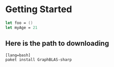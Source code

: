 # Getting Started

```fsharp
let foo = ()
let myAge = 21
```

## Here is the path to downloading 

    [lang=bash]
    paket install GraphBLAS-sharp


